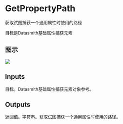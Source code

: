 # GetPropertyPath

获取试图捕获一个通用属性时使用的路径

目标是Datasmith基础属性捕获元素

## 图示

![]($-20221218-18373631.png)

## Inputs

目标。Datasmith基础属性捕获元素对象参考。 

## Outputs

返回值。字符串。获取试图捕获一个通用属性时使用的路径。
